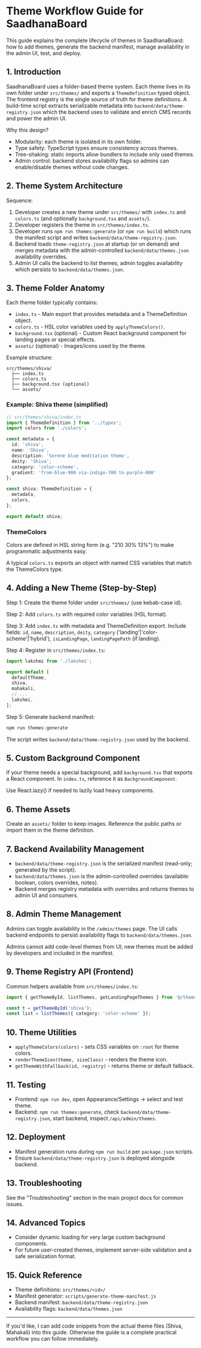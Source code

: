# Theme Workflow Guide for SaadhanaBoard

This guide explains the complete lifecycle of themes in SaadhanaBoard: how to add themes, generate the backend manifest, manage availability in the admin UI, test, and deploy.

## 1. Introduction

SaadhanaBoard uses a folder-based theme system. Each theme lives in its own folder under `src/themes/` and exports a `ThemeDefinition` typed object. The frontend registry is the single source of truth for theme definitions. A build-time script extracts serializable metadata into `backend/data/theme-registry.json` which the backend uses to validate and enrich CMS records and power the admin UI.

Why this design?
- Modularity: each theme is isolated in its own folder.
- Type safety: TypeScript types ensure consistency across themes.
- Tree-shaking: static imports allow bundlers to include only used themes.
- Admin control: backend stores availability flags so admins can enable/disable themes without code changes.

## 2. Theme System Architecture

Sequence:
1. Developer creates a new theme under `src/themes/` with `index.ts` and `colors.ts` (and optionally `background.tsx` and `assets/`).
2. Developer registers the theme in `src/themes/index.ts`.
3. Developer runs `npm run themes:generate` (or `npm run build`) which runs the manifest script and writes `backend/data/theme-registry.json`.
4. Backend loads `theme-registry.json` at startup (or on demand) and merges metadata with the admin-controlled `backend/data/themes.json` availability overrides.
5. Admin UI calls the backend to list themes; admin toggles availability which persists to `backend/data/themes.json`.

## 3. Theme Folder Anatomy

Each theme folder typically contains:

- `index.ts` - Main export that provides metadata and a ThemeDefinition object.
- `colors.ts` - HSL color variables used by `applyThemeColors()`.
- `background.tsx` (optional) - Custom React background component for landing pages or special effects.
- `assets/` (optional) - Images/icons used by the theme.

Example structure:

```
src/themes/shiva/
  ├── index.ts
  ├── colors.ts
  ├── background.tsx (optional)
  └── assets/
```

### Example: Shiva theme (simplified)

```ts
// src/themes/shiva/index.ts
import { ThemeDefinition } from '../types';
import colors from './colors';

const metadata = {
  id: 'shiva',
  name: 'Shiva',
  description: 'Serene blue meditation theme',
  deity: 'Shiva',
  category: 'color-scheme',
  gradient: 'from-blue-900 via-indigo-700 to-purple-800'
};

const shiva: ThemeDefinition = {
  metadata,
  colors,
};

export default shiva;
```

### ThemeColors
Colors are defined in HSL string form (e.g. "210 30% 13%") to make programmatic adjustments easy.

A typical `colors.ts` exports an object with named CSS variables that match the ThemeColors type.

## 4. Adding a New Theme (Step-by-Step)

Step 1: Create the theme folder under `src/themes/` (use kebab-case id).

Step 2: Add `colors.ts` with required color variables (HSL format).

Step 3: Add `index.ts` with metadata and ThemeDefinition export. Include fields: `id`, `name`, `description`, `deity`, `category` ('landing'|'color-scheme'|'hybrid'), `isLandingPage`, `landingPagePath` (if landing).

Step 4: Register in `src/themes/index.ts`:
```ts
import lakshmi from './lakshmi';

export default [
  defaultTheme,
  shiva,
  mahakali,
  // ...
  lakshmi,
];
```

Step 5: Generate backend manifest:
```powershell
npm run themes:generate
```
The script writes `backend/data/theme-registry.json` used by the backend.

## 5. Custom Background Component

If your theme needs a special background, add `background.tsx` that exports a React component. In `index.ts`, reference it as `BackgroundComponent`.

Use React.lazy() if needed to lazily load heavy components.

## 6. Theme Assets

Create an `assets/` folder to keep images. Reference the public paths or import them in the theme definition.

## 7. Backend Availability Management

- `backend/data/theme-registry.json` is the serialized manifest (read-only; generated by the script).
- `backend/data/themes.json` is the admin-controlled overrides (available: boolean, colors overrides, notes).
- Backend merges registry metadata with overrides and returns themes to admin UI and consumers.

## 8. Admin Theme Management

Admins can toggle availability in the `/admin/themes` page. The UI calls backend endpoints to persist availability flags to `backend/data/themes.json`.

Admins cannot add code-level themes from UI; new themes must be added by developers and included in the manifest.

## 9. Theme Registry API (Frontend)

Common helpers available from `src/themes/index.ts`:

```ts
import { getThemeById, listThemes, getLandingPageThemes } from '@/themes';

const t = getThemeById('shiva');
const list = listThemes({ category: 'color-scheme' });
```

## 10. Theme Utilities

- `applyThemeColors(colors)` - sets CSS variables on `:root` for theme colors.
- `renderThemeIcon(theme, sizeClass)` - renders the theme icon.
- `getThemeWithFallback(id, registry)` - returns theme or default fallback.

## 11. Testing

- Frontend: `npm run dev`, open Appearance/Settings → select and test theme.
- Backend: `npm run themes:generate`, check `backend/data/theme-registry.json`, start backend, inspect `/api/admin/themes`.

## 12. Deployment

- Manifest generation runs during `npm run build` per `package.json` scripts.
- Ensure `backend/data/theme-registry.json` is deployed alongside backend.

## 13. Troubleshooting

See the "Troubleshooting" section in the main project docs for common issues.

## 14. Advanced Topics

- Consider dynamic loading for very large custom background components.
- For future user-created themes, implement server-side validation and a safe serialization format.

## 15. Quick Reference

- Theme definitions: `src/themes/<id>/`
- Manifest generator: `scripts/generate-theme-manifest.js`
- Backend manifest: `backend/data/theme-registry.json`
- Availability flags: `backend/data/themes.json`


---

If you'd like, I can add code snippets from the actual theme files (Shiva, Mahakali) into this guide. Otherwise the guide is a complete practical workflow you can follow immediately.
